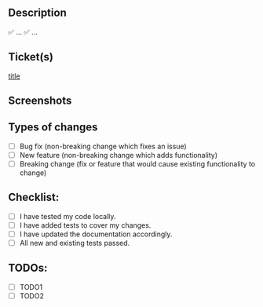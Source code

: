## Description
<!--- Describe your changes in detail -->
✅ ...
✅ ...

## Ticket(s)
<!--- Link to the ticket(s) -->
[title](https://famousroasters.atlassian.net/browse/FR-...)

## Screenshots
<!--- Insert screenshots if suitable (i.e. UI changes) -->

## Types of changes
<!--- What types of changes does your code introduce? Put an `x` in all that apply -->
- [ ] Bug fix (non-breaking change which fixes an issue)
- [ ] New feature (non-breaking change which adds functionality)
- [ ] Breaking change (fix or feature that would cause existing functionality to change)

## Checklist:
<!--- Ensure quality. Put an `x` in all that apply -->
- [ ] I have tested my code locally.
- [ ] I have added tests to cover my changes.
- [ ] I have updated the documentation accordingly.
- [ ] All new and existing tests passed.

## TODOs:
<!--- Still any TODOs? Use this space -->
- [ ] TODO1
- [ ] TODO2